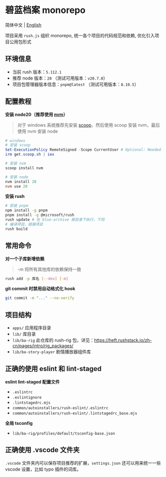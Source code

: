 # 碧蓝档案 monorepo

简体中文 | [English](README_EN.md)

项目采用 `rush.js` 组织 monorepo, 统一各个项目的代码规范和依赖, 优化引入项目公用包形式

## 环境信息

- 当前 rush 版本：`5.112.1`
- 推荐 node 版本：`20` （测试可用版本：`v20.7.0`）
- 项目包管理器版本信息：`pnpm@latest` （测试可用版本：`8.10.5`）

## 配置教程

**安装 node20（推荐使用 [nvm](https://github.com/nvm-sh/nvm)）**

> 对于 windows 系统推荐先安装 [scoop](https://scoop.sh/)，然后使用 scoop 安装 nvm，最后使用 nvm 安装 node

```powershell
# windows
# 安装 scoop
Set-ExecutionPolicy RemoteSigned -Scope CurrentUser # Optional: Needed to run a remote script the first time
irm get.scoop.sh | iex

# 安装 nvm
scoop install nvm

# 安装 node
nvm install 20
nvm use 20
```

**安装 rush**

```bash
# 安装 pnpm
npm install -g pnpm
pnpm install -g @microsoft/rush
rush update # 在 blue-archive 根目录下执行，下同
# 编译项目、链接项目
rush build
```

## 常用命令

**对一个子库新增依赖**

> -m 将所有其他库的依赖保持一致

```bash
rush add -p 库名 [--dev] [-m]
```

**git commit 时禁用自动格式化 hook**

```bash
git commit -m "..." --no-verify
```

## 项目结构

- `apps/` 应用程序目录
- `lib/` 库目录
- `lib/ba-rig` 此仓库的 rush-rig 包，详见：https://heft.rushstack.io/zh-cn/pages/intro/rig_packages/
- `lib/ba-story-player` 剧情播放器组件库

## 正确的使用 eslint 和 lint-staged

**eslint lint-staged 配置文件**

- `.eslintrc`
- `.eslintignore`
- `.lintstagedrc.mjs`
- `common/autoinstallers/rush-eslint/.eslintrc`
- `common/autoinstallers/rush-eslint/.lintstagedrc_base.mjs`

**全局 tsconfig**

- `lib/ba-rig/profiles/default/tsconfig-base.json`

## 正确使用 .vscode 文件夹

`.vscode` 文件夹内可以保存项目推荐的扩展，`settings.json` 还可以用来统一一些 vscode 设置，比如 typo 插件的词库。
